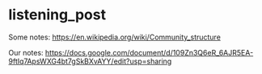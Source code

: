 # listening_post

Some notes:
https://en.wikipedia.org/wiki/Community_structure

Our notes:
https://docs.google.com/document/d/109Zn3Q6eR_6AJR5EA-9ftIq7ApsWXG4bt7gSkBXvAYY/edit?usp=sharing
